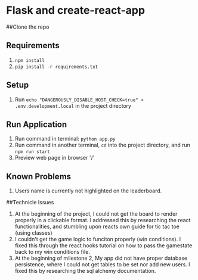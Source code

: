 # Flask and create-react-app

##Clone the repo

## Requirements
1. `npm install`
2. `pip install -r requirements.txt`

## Setup
1. Run `echo "DANGEROUSLY_DISABLE_HOST_CHECK=true" > .env.development.local` in the project directory

## Run Application
1. Run command in terminal: `python app.py`
2. Run command in another terminal, `cd` into the project directory, and run `npm run start`
3. Preview web page in browser '/'


## Known Problems
1. Users name is currently not highlighted on the leaderboard.

##Technicle Issues
1. At the beginning of the project, I could not get the board to render properly in a clickable format. I addressed this by researching the react functionalities, and stumbling upon reacts own guide for tic tac toe (using classes)
2. I couldn't get the game logic to funciton properly (win conditions). I fixed this through the react hooks tutorial on how to pass the gamestate back to my win conditions file.
3. At the beginning of milestone 2, My app did not have proper database persistence, where I could not get tables to be set nor add new users. I fixed this by researching the sql alchemy documentation.